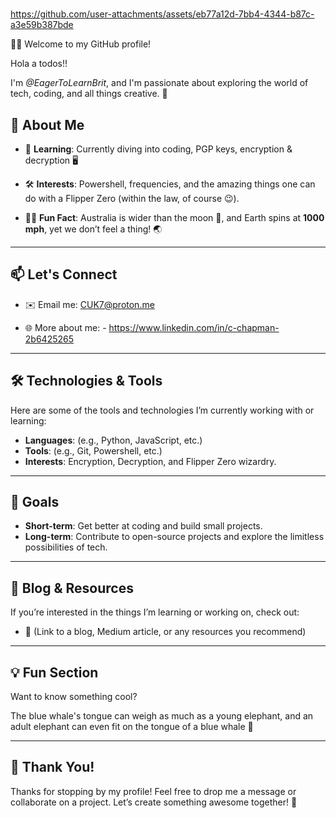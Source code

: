 # 


 


https://github.com/user-attachments/assets/eb77a12d-7bb4-4344-b87c-a3e59b387bde



👋🏽 Welcome to my GitHub profile!

Hola a todos!!

I'm *@EagerToLearnBrit*, and I'm passionate about exploring the world of tech, coding, and all things creative. 🚀


## 🌟 About Me
- 🧠 **Learning**: Currently diving into coding,
PGP keys, encryption & decryption 🖥️


- 🛠️ **Interests**: Powershell, frequencies, and the amazing things one can do with a Flipper Zero (within the law, of course 😉).

- 🧑‍💻 **Fun Fact**: Australia is wider than the moon 🌙, and Earth spins at **1000 mph**, yet we don’t feel a thing! 🌏

---
## 📫 Let's Connect
- ✉️ Email me: [CUK7@proton.me](mailto:CUK7@proton.me)

- 🌐 More about me: - https://www.linkedin.com/in/c-chapman-2b6425265

---
## 🛠️ Technologies & Tools
Here are some of the tools and technologies I’m currently working with or learning:
- **Languages**: (e.g., Python, JavaScript, etc.)
- **Tools**: (e.g., Git, Powershell, etc.)
- **Interests**: Encryption, Decryption, and Flipper Zero wizardry.

---
## 🚀 Goals
- **Short-term**: Get better at coding and build small projects.
- **Long-term**: Contribute to open-source projects and explore the limitless possibilities of tech.

---
## 📝 Blog & Resources
If you’re interested in the things I’m learning or working on, check out:
- 📖 (Link to a blog, Medium article, or any resources you recommend)

---
## 💡 Fun Section
Want to know something cool?  

The blue whale's tongue can weigh as much as a young elephant, and an adult elephant can even fit on the tongue of a blue whale 🐋

---
## 🌟 Thank You!
Thanks for stopping by my profile! Feel free to drop me a message or collaborate on a project. Let’s create something awesome together! 🎉


